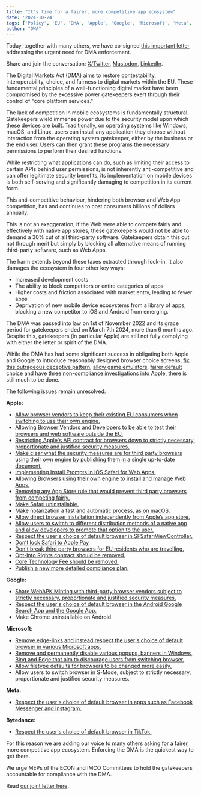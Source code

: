```yaml
---
title: "It's time for a fairer, more competitive app ecosystem"
date: '2024-10-24'
tags: ['Policy', 'EU', 'DMA', 'Apple', 'Google', 'Microsoft', 'Meta', 'Bytedance']
author: "OWA"
---
```


Today, together with many others, we have co-signed [this important letter](/files/Open%20Letter%20-%20DMA%20enforcement.pdf) addressing the urgent need for DMA enforcement.  

Share and join the conversation: [X/Twitter](https://twitter.com/OpenWebAdvocacy/status/1849318246358667748), [Mastodon](https://mastodon.social/@owa/113360687739265649), [LinkedIn](https://www.linkedin.com/posts/open-web-advocacy_its-time-for-a-fairer-more-competitive-activity-7255092980787593219-88eF).

The Digital Markets Act (DMA) aims to restore contestability, interoperability, choice, and fairness to digital markets within the EU. These fundamental principles of a well-functioning digital market have been compromised by the excessive power gatekeepers exert through their control of "core platform services."

The lack of competition in mobile ecosystems is fundamentally structural. Gatekeepers wield immense power due to the security model upon which these devices are built. Traditionally, on operating systems like Windows, macOS, and Linux, users can install any application they choose without interaction from the operating system gatekeeper, either by the business or the end user. Users can then grant these programs the necessary permissions to perform their desired functions.

While restricting what applications can do, such as limiting their access to certain APIs behind user permissions, is not inherently anti-competitive and can offer legitimate security benefits, its implementation on mobile devices is both self-serving and significantly damaging to competition in its current form.

This anti-competitive behaviour, hindering both browser and Web App competition, has and continues to cost consumers billions of dollars annually.

This is not an exaggeration; if the Web were able to compete fairly and effectively with native app stores, these gatekeepers would not be able to demand a 30% cut of all third-party software. Gatekeepers obtain this cut not through merit but simply by blocking all alternative means of running third-party software, such as Web Apps.

The harm extends beyond these taxes extracted through lock-in. It also damages the ecosystem in four other key ways:

* Increased development costs  
* The ability to block competitors or entire categories of apps  
* Higher costs and friction associated with market entry, leading to fewer apps  
* Deprivation of new mobile device ecosystems from a library of apps, blocking a new competitor to iOS and Android from emerging.

The DMA was passed into law on 1st of November 2022 and its grace period for gatekeepers ended on March 7th 2024, more than 6 months ago. Despite this, gatekeepers (in particular Apple) are still not fully complying with either the letter or spirit of the DMA.

While the DMA has had some significant success in obligating both Apple and Google to introduce reasonably designed browser choice screens, [fix this outrageous deceptive pattern](/blog/apples-one-weird-trick-to-stop-you-changing-your-default-browser/), [allow game emulators](https://au.pcmag.com/mobile-apps/104689/apple-is-finally-allowing-retro-game-emulators-in-the-app-store), [fairer default choice](https://open-web-advocacy.org/blog/apple-adopts-6-owa-choice-architecture-recommendations/) and have [three non-compliance investigations into Apple](https://www.theguardian.com/technology/article/2024/jun/24/apple-breach-eu-competition-rules-digital-markets-act), there is still much to be done.

The following issues remain unresolved:

**Apple:**

* [Allow browser vendors to keep their existing EU consumers when switching to use their own engine.](https://open-web-advocacy.org/apple-dma-review/#allow-browser-vendors-to-keep-their-existing-EU-customers)  
* [Allowing Browser Vendors and Developers to be able to test their browsers and web software outside the EU.](https://open-web-advocacy.org/apple-dma-review/#testing-for-browser-vendors-and-developers-outside-the-EU)  
* [Restricting Apple's API contract for browsers down to strictly necessary, proportionate and justified security measures.](https://open-web-advocacy.org/apple-dma-review/#remove-non-security-terms)  
* [Make clear what the security measures are for third party browsers using their own engine by publishing them in a single up-to-date document.](https://open-web-advocacy.org/apple-dma-review/#security-rules-must-be-clear)  
* [Implementing Install Prompts in iOS Safari for Web Apps.](https://open-web-advocacy.org/apple-dma-review/#implement-web-app-install-prompts-for-ios-safari-and-wKWebView-browsers)  
* [Allowing Browsers using their own engine to install and manage Web Apps.](https://open-web-advocacy.org/apple-dma-review/#web-app-installation-and-management-for-third-party-browsers)  
* [Removing any App Store rule that would prevent third party browsers from competing fairly.](https://open-web-advocacy.org/apple-dma-review/#app-store-rules-for-browsers-must-not-violate-article-5-7-and-recital-43)  
* [Make Safari uninstallable.](https://open-web-advocacy.org/apple-dma-review/#safari-is-not-uninstallable)  
* [Make notarization a fast and automatic process, as on macOS.](https://open-web-advocacy.org/apple-dma-review/#apple-should-make-notarization-for-directly-downloaded-browsers-automatic)  
* [Allow direct browser installation independently from Apple’s app store.](https://open-web-advocacy.org/apple-dma-review/#direct-browser-installation)  
* [Allow users to switch to different distribution methods of a native app and allow developers to promote that option to the user.](https://open-web-advocacy.org/apple-dma-review/#allow-users-to-switch-the-distribution-method-of-native-apps)  
* [Respect the user's choice of default browser in SFSafariViewController.](https://open-web-advocacy.org/blog/in-app-browsers-the-worst-erosion-of-user-choice-you-havent-heard-of/)  
* [Don’t lock Safari to Apple Pay](https://open-web-advocacy.org/apple-dma-review/#safari-is-locked-to-apple-pay)  
* [Don't break third party browsers for EU residents who are travelling.](https://open-web-advocacy.org/apple-dma-review/#apple-should-not-break-updates-for-eu-residents-traveling-outside-the-eu)  
* [Opt-Into Rights contract should be removed.](https://open-web-advocacy.org/apple-dma-review/#apple-should-not-break-updates-for-eu-residents-traveling-outside-the-eu:~:text=with%20the%20DMA.-,4.3.6.%20Opt%2DIn%20Rights%20Contract%20Should%20Be%20Removed,-All%20businesses%20serving)  
* [Core Technology Fee should be removed.](https://open-web-advocacy.org/apple-dma-review/#core-technology-fee-should-be-removed)  
* [Publish a new more detailed compliance plan.](https://open-web-advocacy.org/apple-dma-review/#apple-should-publish-a-new-more-detailed-compliance-plan)

**Google:**

* [Share WebAPK Minting with third-party browser vendors subject to strictly necessary, proportionate and justified security measures.](https://open-web-advocacy.org/blog/google-must-share-the-ability-to-install-web-apps-in-android/)  
* [Respect the user's choice of default browser in the Android Google Search App and the Google App.](https://open-web-advocacy.org/blog/in-app-browsers-the-worst-erosion-of-user-choice-you-havent-heard-of/)  
* Make Chrome uninstallable on Android.

**Microsoft:**

* [Remove edge-links and instead respect the user's choice of default browser in various Microsoft apps.](https://www.tomshardware.com/news/microsoft-confirms-windows-11-edge-default-browser)  
* [Remove and permanently disable various popups, banners in Windows, Bing and Edge that aim to discourage users from switching browser.](https://research.mozilla.org/files/2024/01/Over-the-Edge-Report-January-2024.pdf)  
* [Allow filetype defaults for browsers to be changed more easily.](https://research.mozilla.org/files/2024/01/Over-the-Edge-Report-January-2024.pdf)  
* Allow users to switch browser in S-Mode, subject to strictly necessary, proportionate and justified security measures.

**Meta:**

* [Respect the user's choice of default browser in apps such as Facebook Messenger and Instagram.](https://open-web-advocacy.org/blog/in-app-browsers-the-worst-erosion-of-user-choice-you-havent-heard-of/)

**Bytedance:**

* [Respect the user's choice of default browser in TikTok.](https://open-web-advocacy.org/blog/in-app-browsers-the-worst-erosion-of-user-choice-you-havent-heard-of/)

For this reason we are adding our voice to many others asking for a fairer, more competitive app ecosystem. Enforcing the DMA is the quickest way to get there.  

We urge MEPs of the ECON and IMCO Committees to hold the gatekeepers accountable for compliance with the DMA.

Read [our joint letter here](/files/Open%20Letter%20-%20DMA%20enforcement.pdf).



